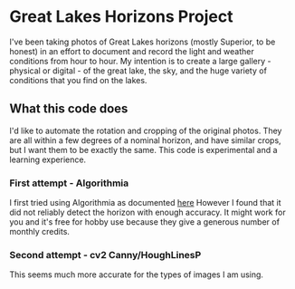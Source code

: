 # Great Lakes Horizons Project

I've been taking photos of Great Lakes horizons (mostly Superior, to be honest) in an effort to document and record the light and weather conditions from hour to hour. My intention is to create a large gallery - physical or digital - of the great lake, the sky, and the huge variety of conditions that you find on the lakes.

## What this code does

I'd like to automate the rotation and cropping of the original photos. They are all within a few degrees of a nominal horizon, and have similar crops, but I want them to be exactly the same. This code is experimental and a learning experience.

### First attempt - Algorithmia

I first tried using Algorithmia as documented [here](https://blog.algorithmia.com/how-to-rotate-images-in-python-using-a-horizon-detection-algorithm)
However I found that it did not reliably detect the horizon with enough accuracy. It might work for you and it's free for hobby use because they give a generous number of monthly credits.

### Second attempt - cv2 Canny/HoughLinesP

This seems much more accurate for the types of images I am using.
